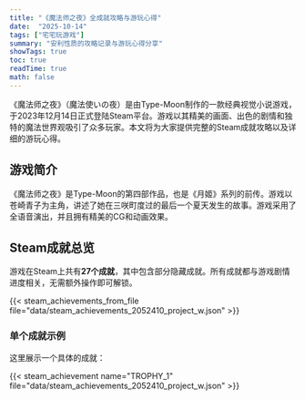 ```yaml
---
title: "《魔法师之夜》全成就攻略与游玩心得"
date:  "2025-10-14"
tags: ["宅宅玩游戏"]
summary: "安利性质的攻略记录与游玩心得分享"
showTags: true
toc: true
readTime: true
math: false
---
```


《魔法师之夜》（魔法使いの夜）是由Type-Moon制作的一款经典视觉小说游戏，于2023年12月14日正式登陆Steam平台。游戏以其精美的画面、出色的剧情和独特的魔法世界观吸引了众多玩家。本文将为大家提供完整的Steam成就攻略以及详细的游玩心得。

## 游戏简介

《魔法师之夜》是Type-Moon的第四部作品，也是《月姬》系列的前传。游戏以苍崎青子为主角，讲述了她在三咲町度过的最后一个夏天发生的故事。游戏采用了全语音演出，并且拥有精美的CG和动画效果。

## Steam成就总览

游戏在Steam上共有**27个成就**，其中包含部分隐藏成就。所有成就都与游戏剧情进度相关，无需额外操作即可解锁。

{{< steam_achievements_from_file file="data/steam_achievements_2052410_project_w.json" >}}

### 单个成就示例

这里展示一个具体的成就：

{{< steam_achievement name="TROPHY_1" file="data/steam_achievements_2052410_project_w.json" >}}